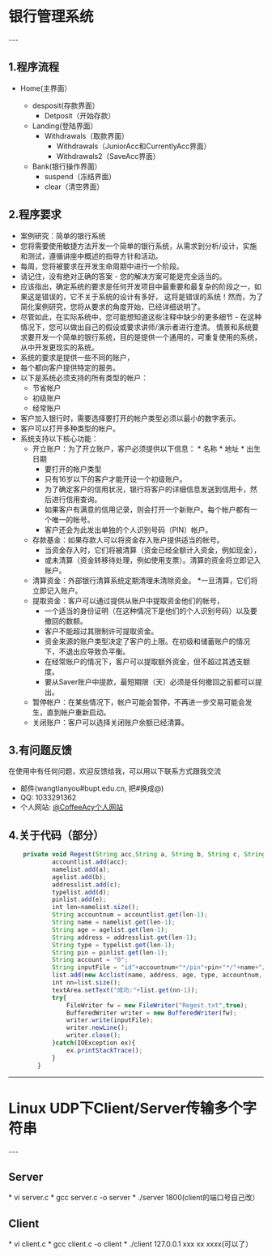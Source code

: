 <h1> 银行管理系统</h1>
---
<h2>1.程序流程</h2>

<ul>
    <li> Home(主界面）</li>
        <ul>
            <li> desposit(存款界面）
            <ul>
                <li> Detposit（开始存款）</li>
            </ul>
            </li>
            <li> Landing(登陆界面）
            <ul>
                <li> Withdrawals（取款界面）
                <ul>
                    <li> Withdrawals（JuniorAcc和CurrentlyAcc界面）</li>
                    <li> Withdrawals2（SaveAcc界面）</li>
                </ul>
                </li>
            </ul>
            </li>
            <li> Bank(银行操作界面）
            <ul>
                <li> suspend（冻结界面）</li>
                <li> clear（清空界面）</li>
            </ul>
            </li>
        </ul>
    
</ul>

<h2>2.程序要求</h2>

* 案例研究：简单的银行系统
* 您将需要使用敏捷方法开发一个简单的银行系统，从需求到分析/设计，实施和测试，遵循讲座中概述的指导方针和活动。
* 每周，您将被要求在开发生命周期中进行一个阶段。
* 请记住，没有绝对正确的答案 - 您的解决方案可能是完全适当的。
* 应该指出，确定系统的要求是任何开发项目中最重要和最复杂的阶段之一，如果这是错误的，它不关于系统的设计有多好， 这将是错误的系统！然而，为了简化案例研究，您将从要求的角度开始，已经详细说明了。
* 尽管如此，在实际系统中，您可能想知道这些注释中缺少的更多细节 - 在这种情况下，您可以做出自己的假设或要求讲师/演示者进行澄清。
情景和系统要求要开发一个简单的银行系统，目的是提供一个通用的，可重复使用的系统，从中开发更现实的系统。
* 系统的要求是提供一些不同的账户，
* 每个都向客户提供特定的服务。
* 以下是系统必须支持的所有类型的帐户：
    * 节省帐户
    * 初级账户
    * 经常账户
* 客户加入银行时，需要选择要打开的帐户类型必须以最小的数字表示。
* 客户可以打开多种类型的帐户。
* 系统支持以下核心功能：
    * 开立账户：为了开立账户，客户必须提供以下信息：
            * 名称
            * 地址
            * 出生日期
        * 要打开的帐户类型
        * 只有16岁以下的客户才能开设一个初级账户。
        * 为了确定客户的信用状况，银行将客户的详细信息发送到信用卡，然后进行信用查询。
        * 如果客户有满意的信用记录，则会打开一个新账户。每个帐户都有一个唯一的帐号。
        * 客户还会为此发出单独的个人识别号码（PIN）帐户。
    * 存款基金：如果存款人可以将资金存入账户提供适当的帐号。
        * 当资金存入时，它们将被清算（资金已经全额计入资金，例如现金），
        * 或未清算（资金转移待处理，例如使用支票）。清算的资金将立即记入账户。
    * 清算资金：外部银行清算系统定期清理未清除资金。
        *一旦清算，它们将立即记入账户。
    * 提取资金：客户可以通过提供从账户中提取资金他们的帐号，
        * 一个适当的身份证明（在这种情况下是他们的个人识别号码）以及要撤回的数额。
        * 客户不能超过其限制许可提取资金。
        * 资金来源的账户类型决定了客户的上限。在初级和储蓄账户的情况下，不退出应导致负平衡。
        * 在经常账户的情况下，客户可以提取额外资金，但不超过其透支额度。
        * 要从Saver账户中提款，最短期限（天）必须是任何撤回之前都可以提出。
    * 暂停帐户：在某些情况下，帐户可能会暂停，不再进一步交易可能会发生，直到帐户重新启动。
    * 关闭账户：客户可以选择关闭账户余额已经清算。



<h2>3.有问题反馈</h2>
在使用中有任何问题，欢迎反馈给我，可以用以下联系方式跟我交流

* 邮件(wangtianyou#bupt.edu.cn, 把#换成@)
* QQ: 1033291362
* 个人网站: [@CoffeeAcy个人网站](http://coffeeacy.com/)



<h2>4.关于代码（部分）</h2>

```javascript 
    private void Regest(String acc,String a, String b, String c, String  d,String e) throws IOException{
    		accountlist.add(acc);
			namelist.add(a);
			agelist.add(b);
			addresslist.add(c);
			typelist.add(d);
			pinlist.add(e);
			int len=namelist.size();
			String accountnum = accountlist.get(len-1);
			String name = namelist.get(len-1);
			String age = agelist.get(len-1);
	        String address = addresslist.get(len-1);
	        String type = typelist.get(len-1);
	        String pin = pinlist.get(len-1);
	    	String account = "0";
	        String inputFile = "id"+accountnum+"*/pin"+pin+"*/"+name+"/"+age+"/"+address+"/"+type+"/"+account;
	        list.add(new Acclist(name, address, age, type, accountnum, pin,account));
			int nn=list.size();
			textArea.setText("成功:"+list.get(nn-1));
			try{    
				FileWriter fw = new FileWriter("Regest.txt",true);
				BufferedWriter writer = new BufferedWriter(fw);
				writer.write(inputFile);
				writer.newLine();
				writer.close();
			}catch(IOException ex){
				ex.printStackTrace();
			}					
		}
```
---
<h1>Linux UDP下Client/Server传输多个字符串</h1>
---
<h2>Server</h2>
* vi server.c
* gcc server.c -o server
* ./server 1800(client的端口号自己改）
<h2>Client</h2>
* vi client.c
* gcc client.c -o client
* ./client 127.0.0.1 xxx xx xxxx(可以了）
